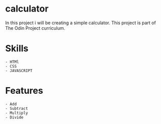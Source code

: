 # calculator

In this project i will be creating a simple calculator. This project is part of The Odin Project curriculum. 

# Skills

    - HTMl
    - CSS
    - JAVASCRIPT

# Features

    - Add
    - Subtract
    - Multiply
    - Divide